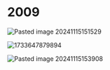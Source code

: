 # 2009
![Pasted image 20241115151529](https://github.com/user-attachments/assets/a40c1fcc-2c28-46ef-8d11-786865b2ccff)

![1733647879894](https://github.com/user-attachments/assets/12716d08-b4b5-4083-b542-436110b95ec9)

![Pasted image 20241115153908](https://github.com/user-attachments/assets/557484ff-b153-441f-80d1-996adf2b238e)

